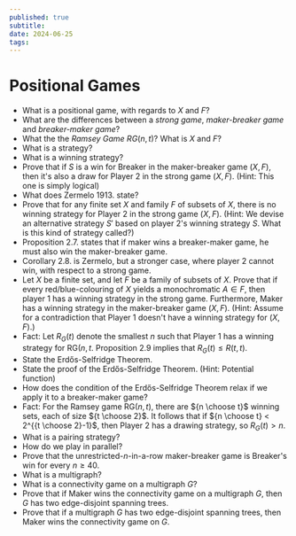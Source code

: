 ```yaml
---
published: true
subtitle:
date: 2024-06-25
tags: 
---
```


# Positional Games
- What is a positional game, with regards to $X$ and $F$?
- What are the differences between a *strong game*, *maker-breaker game* and *breaker-maker game*?
- What the the *Ramsey Game* $RG(n,t)$? What is $X$ and $F$?
- What is a strategy?
- What is a winning strategy?
-  Prove that if $S$ is a win for Breaker in the maker-breaker game $(X,F)$, then it's also a draw for Player 2 in the strong game $(X,F)$. (Hint: This one is simply logical)
- What does Zermelo 1913. state?
- Prove that for any finite set $X$ and family $F$ of subsets of $X$, there is no winning strategy for Player 2 in the strong game $(X,F)$. (Hint: We devise an alternative strategy $S'$ based on player 2's winning strategy $S$. What is this kind of strategy called?)
- Proposition 2.7. states that if maker wins a breaker-maker game, he must also win the maker-breaker game.
- Corollary 2.8. is Zermelo, but a stronger case, where player 2 cannot win, with respect to a strong game.
- Let $X$ be a finite set, and let $F$ be a family of subsets of $X$. Prove that if every red/blue-colouring of $X$ yields a monochromatic $A \in F$, then player 1 has a winning strategy in the strong game. Furthermore, Maker has a winning strategy in the maker-breaker game $(X, F)$. (Hint: Assume for a contradiction that Player 1 doesn't have a winning strategy for $(X, F)$.)
- Fact: Let $R_G(t)$ denote the smallest $n$ such that Player 1 has a winning strategy for RG$(n,t$. Proposition 2.9 implies that $R_G(t) \leq R(t,t)$.
- State the Erdős-Selfridge Theorem.
- State the proof of the Erdős-Selfridge Theorem. (Hint: Potential function)
- How does the condition of the Erdős-Selfridge Theorem relax if we apply it to a breaker-maker game?
- Fact: For the Ramsey game RG$(n,t)$, there are ${n \choose t}$ winning sets, each of size ${t \choose 2}$. It follows that if ${n \choose t} < 2^{{t \choose 2}-1}$, then Player 2 has a drawing strategy, so $R_G(t) > n$.
- What is a pairing strategy?
- How do we play in parallel?
- Prove that the unrestricted-$n$-in-a-row maker-breaker game is Breaker's win for every $n \geq 40$.
- What is a multigraph?
- What is a connectivity game on a multigraph $G$?
- Prove that if Maker wins the connectivity game on a multigraph $G$, then $G$ has two edge-disjoint spanning trees.
- Prove that if a multigraph $G$ has two edge-disjoint spanning trees, then Maker wins the connectivity game on $G$.